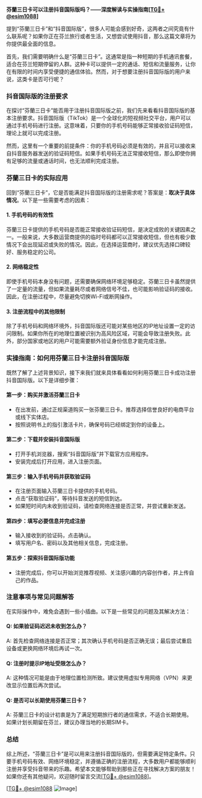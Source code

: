**芬蘭三日卡可以注册抖音国际版吗？——深度解读与实操指南[[TG💪+ @esim1088](https://t.me/s/esim1088)]**

提到“芬蘭三日卡”和“抖音国际版”，很多人可能会感到好奇，这两者之间究竟有什么联系呢？如果你正在芬兰旅行或者生活，又想尝试使用抖音，那么这篇文章将为你提供最全面的信息。

首先，我们需要明确什么是“芬蘭三日卡”。这通常是指一种短期的手机通讯套餐，适合在芬兰短期停留的人群。这种卡可以提供一定的通话、短信和流量服务，让你在有限的时间内享受便捷的通信体验。然而，对于想要注册抖音国际版的用户来说，这类卡是否可行呢？

### 抖音国际版的注册要求

在探讨“芬蘭三日卡”能否用于注册抖音国际版之前，我们先来看看抖音国际版的基本注册要求。抖音国际版（TikTok）是一个全球化的短视频社交平台，用户可以通过手机号码进行注册。这意味着，只要你的手机号码能够正常接收验证码短信，理论上就可以完成注册。

然而，这里有一个重要的前提条件：你的手机号码必须是有效的，并且可以接收来自抖音服务器发送的验证码短信。如果手机号码无法正常接收短信，那么即使你拥有足够的流量或通话时间，也无法顺利完成注册。

### 芬蘭三日卡的实际应用

回到“芬蘭三日卡”，它是否能满足抖音国际版的注册需求呢？答案是：**取决于具体情况**。以下是一些需要考虑的因素：

#### 1. **手机号码的有效性**
   芬蘭三日卡提供的手机号码是否能正常接收验证码短信，是决定成败的关键因素之一。一般来说，大多数运营商提供的临时号码都可以正常接收短信，但也有极少数情况下会出现延迟或失败的情况。因此，在选择运营商时，建议优先选择口碑较好、服务稳定的公司。

#### 2. **网络稳定性**
   即使手机号码本身没有问题，还需要确保网络环境足够稳定。芬蘭三日卡虽然提供了一定量的流量，但如果流量耗尽或者网络信号不佳，也可能影响验证码的接收。因此，在注册过程中，尽量避免切换Wi-Fi或断网操作。

#### 3. **注册流程中的其他限制**
   除了手机号码和网络环境外，抖音国际版还可能对某些地区的IP地址设置一定的访问限制。如果你所在的地理位置被识别为高风险区域，可能会导致注册失败。此外，部分国家或地区的用户可能需要额外验证身份信息才能完成注册。

### 实操指南：如何用芬蘭三日卡注册抖音国际版

既然了解了上述背景知识，接下来我们就来具体看看如何利用芬蘭三日卡成功注册抖音国际版。以下是详细步骤：

#### 第一步：购买并激活芬蘭三日卡
   - 在出发前，通过正规渠道购买一张芬蘭三日卡。推荐选择信誉良好的电商平台或线下实体店。
   - 按照说明书上的指引激活卡片，确保号码已经绑定到你的设备上。

#### 第二步：下载并安装抖音国际版
   - 打开手机浏览器，搜索“抖音国际版”并下载官方应用程序。
   - 安装完成后打开应用，进入注册页面。

#### 第三步：输入手机号码并获取验证码
   - 在注册页面输入芬蘭三日卡提供的手机号码。
   - 点击“获取验证码”，等待抖音发送的短信到达。
   - 如果短时间内未收到验证码，请检查网络连接是否正常，并尝试重新发送。

#### 第四步：填写必要信息并完成注册
   - 输入接收到的验证码，点击确认。
   - 填写用户名、密码以及其他相关信息，完成注册。

#### 第五步：探索抖音国际版功能
   - 注册完成后，你可以开始浏览推荐视频、关注感兴趣的内容创作者，并上传自己的作品。

### 注意事项与常见问题解答

在实际操作中，难免会遇到一些小插曲。以下是一些常见的问题及其解决方法：

#### Q: 如果验证码迟迟未收到怎么办？
A: 首先检查网络连接是否正常；其次确认手机号码是否正确无误；最后尝试重启设备或更换网络环境后再试一次。

#### Q: 注册时提示IP地址受限怎么办？
A: 这种情况可能是由于地理位置检测所致。建议使用虚拟专用网络（VPN）来更改显示位置后再次尝试。

#### Q: 是否可以长期使用芬蘭三日卡？
A: 芬蘭三日卡的设计初衷是为了满足短期旅行者的通信需求，不适合长期使用。如果计划长期留在芬兰，建议办理当地的长期SIM卡。

### 总结

综上所述，“芬蘭三日卡”是可以用来注册抖音国际版的，但需要满足特定条件。只要手机号码有效、网络环境稳定，并遵循正确的注册流程，大多数用户都能够顺利注册并享受抖音带来的乐趣。希望本文能够帮助到那些正在寻找解决方案的朋友！如果你还有其他疑问，欢迎随时留言交流[[TG💪+ @esim1088](https://t.me/s/esim1088)]。

[[TG💪+ @esim1088](https://t.me/s/esim1088) ![Image](https://i.postimg.cc/4NQfJmqS/Snipaste-2025-05-13-00-14-12.png)]